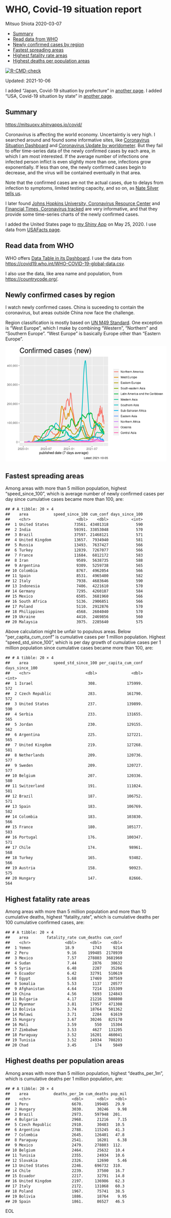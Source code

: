 WHO, Covid-19 situation report
================
Mitsuo Shiota
2020-03-07

-   [Summary](#summary)
-   [Read data from WHO](#read-data-from-who)
-   [Newly confirmed cases by region](#newly-confirmed-cases-by-region)
-   [Fastest spreading areas](#fastest-spreading-areas)
-   [Highest fatality rate areas](#highest-fatality-rate-areas)
-   [Highest deaths per population
    areas](#highest-deaths-per-population-areas)

<!-- badges: start -->

[![R-CMD-check](https://github.com/mitsuoxv/covid/workflows/R-CMD-check/badge.svg)](https://github.com/mitsuoxv/covid/actions)
<!-- badges: end -->

Updated: 2021-10-06

I added “Japan, Covid-19 situation by prefecture” in [another
page](Japan.md). I added “USA, Covid-19 situation by state” in [another
page](USA.md).

## Summary

<https://mitsuoxv.shinyapps.io/covid/>

Coronavirus is affecting the world economy. Uncertaintiy is very high. I
searched around and found some informative sites, like [Coronavirus
Situation
Dashboard](https://who.maps.arcgis.com/apps/opsdashboard/index.html#/c88e37cfc43b4ed3baf977d77e4a0667)
and [Coronavirus Update by
worldometer](https://www.worldometers.info/coronavirus/). But they fail
to offer time-series data of the newly confirmed cases by each area, in
which I am most interested. If the average number of infections one
infected person inflict is even slightly more than one, infections grow
exponentially. If less than one, the newly confirmed cases begin to
decrease, and the virus will be contained eventually in that area.

Note that the confirmed cases are not the actual cases, due to delays
from infection to symptoms, limited testing capacity, and so on, as
[Nate Silver tells
us](https://fivethirtyeight.com/features/coronavirus-case-counts-are-meaningless/).

I later found [Johns Hopkins University, Coronavirus Resource
Center](https://coronavirus.jhu.edu/) and [Financial Times, Coronavirus
tracked](https://www.ft.com/content/a26fbf7e-48f8-11ea-aeb3-955839e06441)
are very informative, and that they provide some time-series charts of
the newly confirmed cases.

I added the United States page to [my Shiny
App](https://mitsuoxv.shinyapps.io/covid/) on May 25, 2020. I use data
from [USAFacts
page](https://usafacts.org/visualizations/coronavirus-covid-19-spread-map/).

## Read data from WHO

WHO offers [Data Table in its Dashboard](https://covid19.who.int/table).
I use the data from
<https://covid19.who.int/WHO-COVID-19-global-data.csv>.

I also use the data, like area name and population, from
<https://countrycode.org/>.

## Newly confirmed cases by region

I watch newly confirmed cases. China is suceeding to contain the
coronavirus, but areas outside China now face the challenge.

Region classification is mostly based on [UN M49
Standard](https://unstats.un.org/unsd/methodology/m49/). One exception
is “West Europe”, which I make by combining “Western”, “Northern” and
“Southern Europe”. “West Europe” is basically Europe other than “Eastern
Europe”.

![](README_files/figure-gfm/chart-1.png)<!-- -->

## Fastest spreading areas

Among areas with more than 5 million population, highest
“speed\_since\_100”, which is average number of newly confirmed cases
per day since cumulative cases became more than 100, are:

    ## # A tibble: 20 × 4
    ##    area           speed_since_100 cum_conf days_since_100
    ##    <chr>                    <dbl>    <dbl>          <int>
    ##  1 United States           73561. 43401318            590
    ##  2 India                   59391. 33853048            570
    ##  3 Brazil                  37597. 21468121            571
    ##  4 United Kingdom          13657.  7934940            581
    ##  5 Russia                  13493.  7637427            566
    ##  6 Turkey                  12839.  7267077            566
    ##  7 France                  11684.  6812172            583
    ##  8 Iran                     9589.  5638735            588
    ##  9 Argentina                9309.  5259738            565
    ## 10 Colombia                 8767.  4962054            566
    ## 11 Spain                    8531.  4965400            582
    ## 12 Italy                    7938.  4683646            590
    ## 13 Indonesia                7406.  4221610            570
    ## 14 Germany                  7295.  4260187            584
    ## 15 Mexico                   6505.  3681960            566
    ## 16 South Africa             5136.  2906851            566
    ## 17 Poland                   5110.  2912876            570
    ## 18 Philippines              4568.  2604040            570
    ## 19 Ukraine                  4410.  2469856            560
    ## 20 Malaysia                 3975.  2285640            575

Above calculation might be unfair to populous areas. Below
“per\_capita\_cum\_conf” is cumulative cases per 1 million population.
Highest “speed\_std\_since\_100”, which is per day growth of cumulative
cases per 1 million population since cumulative cases became more than
100, are:

    ## # A tibble: 20 × 4
    ##    area           speed_std_since_100 per_capita_cum_conf days_since_100
    ##    <chr>                        <dbl>               <dbl>          <int>
    ##  1 Israel                        308.             175999.            572
    ##  2 Czech Republic                283.             161790.            572
    ##  3 United States                 237.             139899.            590
    ##  4 Serbia                        233.             131655.            565
    ##  5 Jordan                        230.             129155.            562
    ##  6 Argentina                     225.             127221.            565
    ##  7 United Kingdom                219.             127268.            581
    ##  8 Netherlands                   209.             120736.            577
    ##  9 Sweden                        209.             120727.            577
    ## 10 Belgium                       207.             120336.            580
    ## 11 Switzerland                   191.             111024.            581
    ## 12 Brazil                        187.             106752.            571
    ## 13 Spain                         183.             106769.            582
    ## 14 Colombia                      183.             103830.            566
    ## 15 France                        180.             105177.            583
    ## 16 Portugal                      176.             100347.            571
    ## 17 Chile                         174.              98961.            568
    ## 18 Turkey                        165.              93402.            566
    ## 19 Austria                       158.              90923.            575
    ## 20 Hungary                       147.              82666.            564

## Highest fatality rate areas

Among areas with more than 5 million population and more than 10
cumulative deaths, highest “fatality\_rate”, which is cumulative deaths
per 100 cumulative confirmed cases, are:

    ## # A tibble: 20 × 4
    ##    area        fatality_rate cum_deaths cum_conf
    ##    <chr>               <dbl>      <dbl>    <dbl>
    ##  1 Yemen               18.9        1743     9214
    ##  2 Peru                 9.16     199485  2178939
    ##  3 Mexico               7.57     278803  3681960
    ##  4 Sudan                7.44       2876    38632
    ##  5 Syria                6.48       2287    35266
    ##  6 Ecuador              6.42      32791   510619
    ##  7 Egypt                5.68      17469   307569
    ##  8 Somalia              5.53       1137    20577
    ##  9 Afghanistan          4.64       7214   155309
    ## 10 China                4.56       5693   124843
    ## 11 Bulgaria             4.17      21216   508800
    ## 12 Myanmar              3.81      17957   471308
    ## 13 Bolivia              3.74      18764   501362
    ## 14 Malawi               3.71       2284    61619
    ## 15 Hungary              3.67      30246   825170
    ## 16 Mali                 3.59        550    15304
    ## 17 Zimbabwe             3.53       4627   131205
    ## 18 Paraguay             3.52      16201   460041
    ## 19 Tunisia              3.52      24934   708203
    ## 20 Chad                 3.45        174     5049

## Highest deaths per population areas

Among areas with more than 5 million population, highest
“deaths\_per\_1m”, which is cumulative deaths per 1 million population,
are:

    ## # A tibble: 20 × 4
    ##    area           deaths_per_1m cum_deaths pop_mil
    ##    <chr>                  <dbl>      <dbl>   <dbl>
    ##  1 Peru                   6670.     199485   29.9 
    ##  2 Hungary                3030.      30246    9.98
    ##  3 Brazil                 2973.     597948  201.  
    ##  4 Bulgaria               2968.      21216    7.15
    ##  5 Czech Republic         2910.      30483   10.5 
    ##  6 Argentina              2788.     115245   41.3 
    ##  7 Colombia               2645.     126401   47.8 
    ##  8 Paraguay               2541.      16201    6.38
    ##  9 Mexico                 2479.     278803  112.  
    ## 10 Belgium                2464.      25632   10.4 
    ## 11 Tunisia                2355.      24934   10.6 
    ## 12 Slovakia               2326.      12690    5.46
    ## 13 United States          2246.     696732  310.  
    ## 14 Chile                  2239.      37500   16.7 
    ## 15 Ecuador                2217.      32791   14.8 
    ## 16 United Kingdom         2197.     136986   62.3 
    ## 17 Italy                  2172.     131068   60.3 
    ## 18 Poland                 1967.      75741   38.5 
    ## 19 Bolivia                1886.      18764    9.95
    ## 20 Spain                  1861.      86527   46.5

EOL
